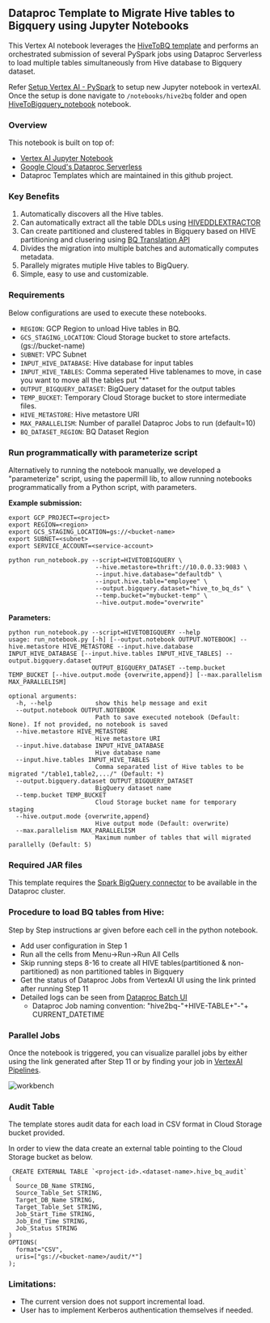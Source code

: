 ## Dataproc Template to Migrate Hive tables to Bigquery using Jupyter Notebooks

This Vertex AI notebook leverages the [HiveToBQ template](/python/dataproc_templates/hive#hive-to-bigquery) 
and performs an orchestrated submission of several PySpark jobs using Dataproc Serverless to load multiple 
tables simultaneously from Hive database to Bigquery dataset.

Refer [Setup Vertex AI - PySpark](../generic_notebook/README.md) to setup new Jupyter notebook in vertexAI. 
Once the setup is done navigate to `/notebooks/hive2bq` folder and open 
[HiveToBigquery_notebook](HiveToBigquery_notebook.ipynb) notebook.

### Overview
This notebook is built on top of:
* [Vertex AI Jupyter Notebook](https://cloud.google.com/vertex-ai/docs/tutorials/jupyter-notebooks) 
* [Google Cloud's Dataproc Serverless](https://cloud.google.com/dataproc-serverless/)
* Dataproc Templates which are maintained in this github project.

### Key Benefits
1) Automatically discovers all the Hive tables.
2) Can automatically extract all the table DDLs using [HIVEDDLEXTRACTOR](/python/dataproc_templates/hive/util#hive-ddl-extractor)
3) Can create partitioned and clustered tables in Bigquery based on HIVE partitioning and clusering using [BQ Translation API](https://cloud.google.com/bigquery/docs/migration-intro)
4) Divides the migration into multiple batches and automatically computes metadata.
5) Parallely migrates mutiple Hive tables to BigQuery.
6) Simple, easy to use and customizable.

### Requirements

Below configurations are used to execute these notebooks.

* `REGION`: GCP Region  to unload Hive tables in BQ.
* `GCS_STAGING_LOCATION`: Cloud Storage bucket to store artefacts. (gs://bucket-name)
* `SUBNET`: VPC Subnet
* `INPUT_HIVE_DATABASE`: Hive database for input tables
* `INPUT_HIVE_TABLES`: Comma seperated Hive tablenames to move, in case you want to move all the tables put "*"
* `OUTPUT_BIGQUERY_DATASET`: BigQuery dataset for the output tables
* `TEMP_BUCKET`: Temporary Cloud Storage bucket to store intermediate files.
* `HIVE_METASTORE`: Hive metastore URI
* `MAX_PARALLELISM`: Number of parallel Dataproc Jobs to run (default=10)
* `BQ_DATASET_REGION`: BQ Dataset Region

### Run programmatically with parameterize script

Alternatively to running the notebook manually, we developed a "parameterize" script, using the papermill lib, to allow running notebooks programmatically from a Python script, with parameters.

**Example submission:**

```shell
export GCP_PROJECT=<project>
export REGION=<region>
export GCS_STAGING_LOCATION=gs://<bucket-name>
export SUBNET=<subnet>
export SERVICE_ACCOUNT=<service-account>

python run_notebook.py --script=HIVETOBIGQUERY \
                        --hive.metastore=thrift://10.0.0.33:9083 \
                        --input.hive.database="defaultdb" \
                        --input.hive.table="employee" \
                        --output.bigquery.dataset="hive_to_bq_ds" \
                        --temp.bucket="mybucket-temp" \
                        --hive.output.mode="overwrite"
```

**Parameters:**

```
python run_notebook.py --script=HIVETOBIGQUERY --help
usage: run_notebook.py [-h] [--output.notebook OUTPUT.NOTEBOOK] --hive.metastore HIVE_METASTORE --input.hive.database INPUT_HIVE_DATABASE [--input.hive.tables INPUT_HIVE_TABLES] --output.bigquery.dataset
                       OUTPUT_BIGQUERY_DATASET --temp.bucket TEMP_BUCKET [--hive.output.mode {overwrite,append}] [--max.parallelism MAX_PARALLELISM]

optional arguments:
  -h, --help            show this help message and exit
  --output.notebook OUTPUT.NOTEBOOK
                        Path to save executed notebook (Default: None). If not provided, no notebook is saved
  --hive.metastore HIVE_METASTORE
                        Hive metastore URI
  --input.hive.database INPUT_HIVE_DATABASE
                        Hive database name
  --input.hive.tables INPUT_HIVE_TABLES
                        Comma separated list of Hive tables to be migrated "/table1,table2,.../" (Default: *)
  --output.bigquery.dataset OUTPUT_BIGQUERY_DATASET
                        BigQuery dataset name
  --temp.bucket TEMP_BUCKET
                        Cloud Storage bucket name for temporary staging
  --hive.output.mode {overwrite,append}
                        Hive output mode (Default: overwrite)
  --max.parallelism MAX_PARALLELISM
                        Maximum number of tables that will migrated parallelly (Default: 5)
```

### Required JAR files

This template requires the
[Spark BigQuery connector](https://cloud.google.com/dataproc-serverless/docs/guides/bigquery-connector-spark-example)
to be available in the Dataproc cluster.

### Procedure to load BQ tables from Hive:

Step by Step instructions ar given before each cell in the python notebook.

* Add user configuration in Step 1
* Run all the cells from Menu->Run->Run All Cells
* Skip running steps 8-16 to create all HIVE tables(partitioned & non-partitioned) as non partitioned tables in Bigquery
* Get the status of Dataproc Jobs from VertexAI UI using the link printed after running Step 11
* Detailed logs can be seen from [Dataproc Batch UI](https://console.cloud.google.com/dataproc/batches)
  * Dataproc Job naming convention: "hive2bq-"+HIVE-TABLE+"-"+ CURRENT_DATETIME

### Parallel Jobs

Once the notebook is triggered, you can visualize parallel jobs by either using the link generated after 
Step 11 or by finding your job in [VertexAI Pipelines](https://console.cloud.google.com/vertex-ai/pipelines/).

![workbench](images/HiveToBQ_Flow.png)

### Audit Table

The template stores audit data for each load in CSV format in Cloud Storage bucket provided.

In order to view the data create an external table pointing to the Cloud Storage bucket as below.

```
 CREATE EXTERNAL TABLE `<project-id>.<dataset-name>.hive_bq_audit`
(
  Source_DB_Name STRING,
  Source_Table_Set STRING,
  Target_DB_Name STRING,
  Target_Table_Set STRING,
  Job_Start_Time STRING,
  Job_End_Time STRING,
  Job_Status STRING
)
OPTIONS(
  format="CSV",
  uris=["gs://<bucket-name>/audit/*"]
);
```

### Limitations:

* The current version does not support incremental load.
* User has to implement Kerberos authentication themselves if needed.
